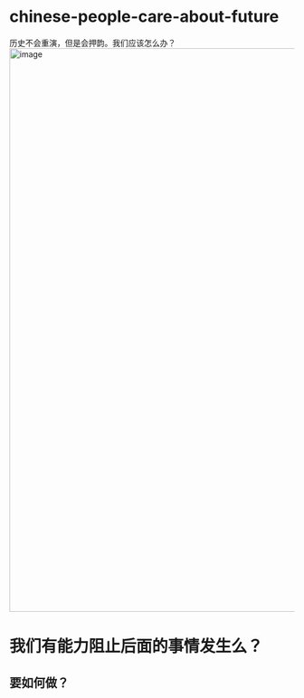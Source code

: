 # chinese-people-care-about-future
历史不会重演，但是会押韵。我们应该怎么办？
<img width="996" alt="image" src="https://user-images.githubusercontent.com/117659377/205429117-94e89c38-413e-4482-9bc5-c36ab192ed45.png">

# 我们有能力阻止后面的事情发生么？

## 要如何做？
